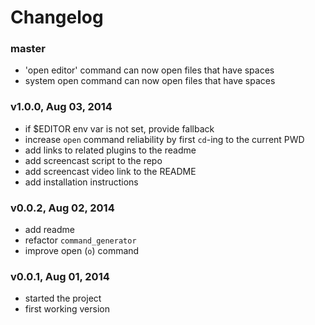 # Changelog

### master
- 'open editor' command can now open files that have spaces
- system open command can now open files that have spaces

### v1.0.0, Aug 03, 2014
- if $EDITOR env var is not set, provide fallback
- increase `open` command reliability by first `cd`-ing to the current PWD
- add links to related plugins to the readme
- add screencast script to the repo
- add screencast video link to the README
- add installation instructions

### v0.0.2, Aug 02, 2014
- add readme
- refactor `command_generator`
- improve open (`o`) command

### v0.0.1, Aug 01, 2014
- started the project
- first working version

